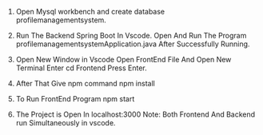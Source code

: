 1. Open Mysql workbench and create database profilemanagementsystem.
   
2. Run The Backend Spring Boot In Vscode. Open And Run The Program 
profilemanagementsystemApplication.java After Successfully Running.

3. Open New Window in Vscode Open FrontEnd File And Open New Terminal 
Enter cd Frontend Press Enter.
 
4. After That Give npm command npm install
   
5. To Run FrontEnd Program npm start
  
6. The Project is Open In localhost:3000 
Note: 
Both Frontend And Backend run Simultaneously in vscode.
